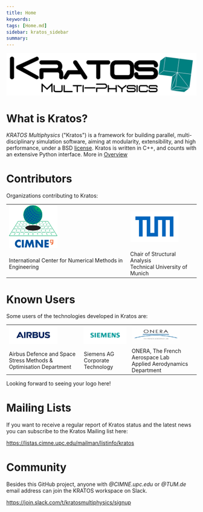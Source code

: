 ```yaml
---
title: Home
keywords: 
tags: [Home.md]
sidebar: kratos_sidebar
summary: 
---
```


![](https://raw.githubusercontent.com/KratosMultiphysics/Documentation/master/Wiki_files/Home/kratos.png)

# What is Kratos?

_KRATOS Multiphysics_ ("Kratos") is a framework for building parallel, multi-disciplinary simulation software, aiming at modularity, extensibility, and high performance, under a BSD [license](https://github.com/KratosMultiphysics/Kratos/wiki/Licence). Kratos is written in C++, and counts with an extensive Python interface. More in [Overview](https://github.com/KratosMultiphysics/Kratos/wiki/Overview)

# Contributors
Organizations contributing to Kratos: 
<table>
<tr>
  <td><img src="https://github.com/KratosMultiphysics/Documentation/blob/master/Wiki_files/Logos/CIMNE_logo.png" width="128"></td>
  <td><img src="https://github.com/KratosMultiphysics/Documentation/blob/master/Wiki_files/Logos/TUM_Logo.png" width="128"></td>
</tr>
<tr>
  <td>International Center for Numerical Methods in Engineering</td>
  <td>Chair of Structural Analysis<br>
Technical University of Munich
</td>
</tr>
</table>

  
# Known Users
Some users of the technologies developed in Kratos are:

<table>
<tr>
  <td><img src="https://github.com/KratosMultiphysics/Documentation/blob/master/Wiki_files/Logos/AIRBUS_logo.png" width="128"></td>
  <td><img src="https://github.com/KratosMultiphysics/Documentation/blob/master/Wiki_files/Logos/siemens_logo.png" width="128"></td>
  <td><img src="https://github.com/KratosMultiphysics/Documentation/blob/master/Wiki_files/Logos/onera_logo.png" width="128"></td>
</tr>
<tr>
  <td>Airbus Defence and Space<br>Stress Methods & Optimisation Department</td>
  <td>Siemens AG<br>
Corporate Technology
</td>
  <td>ONERA, The French Aerospace Lab<br>
Applied Aerodynamics Department 

</td>
</tr>
</table>

Looking forward to seeing your logo here! 

# Mailing Lists

If you want to receive a regular report of Kratos status and the latest news you can subscribe to the Kratos Mailing list here: 

https://listas.cimne.upc.edu/mailman/listinfo/kratos

# Community

Besides this GitHub project, anyone with _@CIMNE.​upc.​edu_ or _@TUM.​de_ email address can join the KRATOS workspace on Slack.

https://join.slack.com/t/kratosmultiphysics/signup
